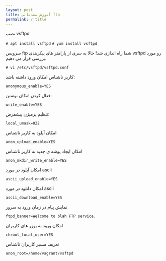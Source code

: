 ```yaml
---
layout: post
title: آموزش مقدماتی ftp
permalink: /:title
---
```

<p>نصب vsftpd</p>
<code># apt install vsftpd</code>
<code># yum install vsftpd</code>
<p>سرویس ftp شما راه اندازی شد! حالا یه سری از پارامتر های پیکربندی vsftpd رو مورد بررسی قرار می دهیم.</p>
<code># vi /etc/vsftpd/vsftpd.conf</code>
<p>کاربر ناشناس امکان ورود داشته باشد:</p>
<code>anonymous_enable=YES</code>
<!--excerpt-->
<p>فعال کردن امکان نوشتن:</p>
<code>write_enable=YES</code>
<p>تنظیم پرمیژن پیشفرض:</p>
<code>local_umask=022</code>
<p>امکان آپلود به کاربر ناشناس</p>
<code>anon_upload_enable=YES</code>
<p>امکان ایجاد پوشه ی جدید به کاربر ناشناس</p>
<code>anon_mkdir_write_enable=YES</code>
<p>امکان آپلود در مورد ascii</p>
<code>ascii_upload_enable=YES</code>
<p>امکان دانلود در مورد ascii</p>
<code>ascii_download_enable=YES</code>
<p>نمایش پیام در زمان ورود به سرور</p>
<code>ftpd_banner=Welcome to blah FTP service.</code>
<p>امکان ورود به یوزر های کاربران</p>
<code>chroot_local_user=YES</code>
<p>تعریف مسیر کاربران ناشناس</p>
<code>anon_root=/home/vagrant/vsftpd</code>
